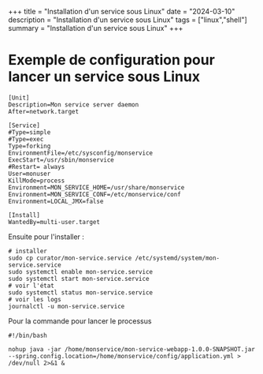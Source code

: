 +++
title = "Installation d'un service sous Linux"
date = "2024-03-10"
description = "Installation d'un service sous Linux"
tags = ["linux","shell"]
summary = "Installation d'un service sous Linux"
+++
# Exemple de configuration pour lancer un service sous Linux

```systemd
[Unit]
Description=Mon service server daemon
After=network.target

[Service]
#Type=simple
#Type=exec
Type=forking
EnvironmentFile=/etc/sysconfig/monservice
ExecStart=/usr/sbin/monservice
#Restart= always
User=monuser
KillMode=process
Environment=MON_SERVICE_HOME=/usr/share/monservice
Environment=MON_SERVICE_CONF=/etc/monservice/conf
Environment=LOCAL_JMX=false

[Install]
WantedBy=multi-user.target
```

Ensuite pour l'installer :
```shell
# installer
sudo cp curator/mon-service.service /etc/systemd/system/mon-service.service
sudo systemctl enable mon-service.service
sudo systemctl start mon-service.service
# voir l'état
sudo systemctl status mon-service.service
# voir les logs
journalctl -u mon-service.service
```

Pour la commande pour lancer le processus 
```
#!/bin/bash

nohup java -jar /home/monservice/mon-service-webapp-1.0.0-SNAPSHOT.jar --spring.config.location=/home/monservice/config/application.yml > /dev/null 2>&1 &
```

                    